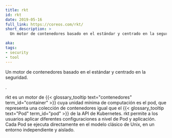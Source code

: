 ```yaml
---
title: rkt
id: rkt
date: 2019-05-16
full_link: https://coreos.com/rkt/
short_description: >
  Un motor de contenedores basado en el estándar y centrado en la seguridad.

aka:
tags:
- security
- tool
---
```

 Un motor de contenedores basado en el estándar y centrado en la seguridad.

<!--more--> .

rkt es un motor de {{< glossary_tooltip text="contenedores" term_id="container" >}} cuya unidad mínima de computación es el pod, que representa una colección de contenedores igual que el {{< glossary_tooltip text="Pod" term_id="pod" >}} de la API de Kubernetes. rkt permite a los usuarios aplicar diferentes configuraciones a nivel de Pod y aplicación. Cada Pod se ejecuta directamente en el modelo clásico de Unix, en un entorno independiente y aislado.
